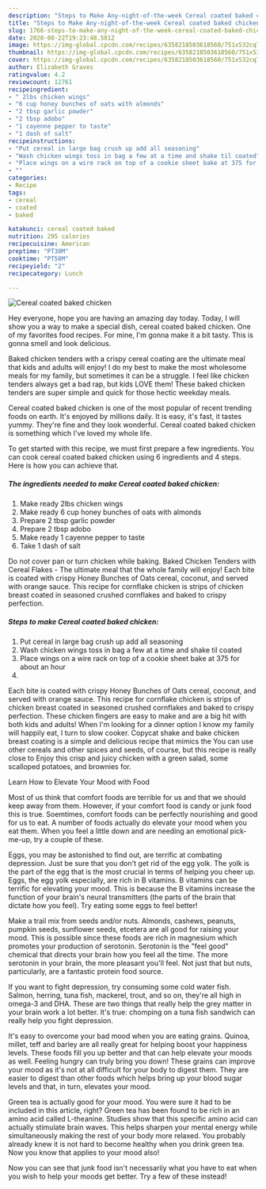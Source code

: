 ```yaml
---
description: "Steps to Make Any-night-of-the-week Cereal coated baked chicken"
title: "Steps to Make Any-night-of-the-week Cereal coated baked chicken"
slug: 1766-steps-to-make-any-night-of-the-week-cereal-coated-baked-chicken
date: 2020-08-22T19:23:48.581Z
image: https://img-global.cpcdn.com/recipes/6358218503618560/751x532cq70/cereal-coated-baked-chicken-recipe-main-photo.jpg
thumbnail: https://img-global.cpcdn.com/recipes/6358218503618560/751x532cq70/cereal-coated-baked-chicken-recipe-main-photo.jpg
cover: https://img-global.cpcdn.com/recipes/6358218503618560/751x532cq70/cereal-coated-baked-chicken-recipe-main-photo.jpg
author: Elizabeth Graves
ratingvalue: 4.2
reviewcount: 12761
recipeingredient:
- " 2lbs chicken wings"
- "6 cup honey bunches of oats with almonds"
- "2 tbsp garlic powder"
- "2 tbsp adobo"
- "1 cayenne pepper to taste"
- "1 dash of salt"
recipeinstructions:
- "Put cereal in large bag crush up add all seasoning"
- "Wash chicken wings toss in bag a few at a time and shake til coated"
- "Place wings on a wire rack on top of a cookie sheet bake at 375 for about an hour"
- ""
categories:
- Recipe
tags:
- cereal
- coated
- baked

katakunci: cereal coated baked 
nutrition: 295 calories
recipecuisine: American
preptime: "PT30M"
cooktime: "PT58M"
recipeyield: "2"
recipecategory: Lunch

---
```



![Cereal coated baked chicken](https://img-global.cpcdn.com/recipes/6358218503618560/751x532cq70/cereal-coated-baked-chicken-recipe-main-photo.jpg)

Hey everyone, hope you are having an amazing day today. Today, I will show you a way to make a special dish, cereal coated baked chicken. One of my favorites food recipes. For mine, I'm gonna make it a bit tasty. This is gonna smell and look delicious.

Baked chicken tenders with a crispy cereal coating are the ultimate meal that kids and adults will enjoy! I do my best to make the most wholesome meals for my family, but sometimes it can be a struggle. I feel like chicken tenders always get a bad rap, but kids LOVE them! These baked chicken tenders are super simple and quick for those hectic weekday meals.

Cereal coated baked chicken is one of the most popular of recent trending foods on earth. It's enjoyed by millions daily. It is easy, it's fast, it tastes yummy. They're fine and they look wonderful. Cereal coated baked chicken is something which I've loved my whole life.


To get started with this recipe, we must first prepare a few ingredients. You can cook cereal coated baked chicken using 6 ingredients and 4 steps. Here is how you can achieve that.

<!--inarticleads1-->

##### The ingredients needed to make Cereal coated baked chicken:

1. Make ready  2lbs chicken wings
1. Make ready 6 cup honey bunches of oats with almonds
1. Prepare 2 tbsp garlic powder
1. Prepare 2 tbsp adobo
1. Make ready 1 cayenne pepper to taste
1. Take 1 dash of salt


Do not cover pan or turn chicken while baking. Baked Chicken Tenders with Cereal Flakes - The ultimate meal that the whole family will enjoy! Each bite is coated with crispy Honey Bunches of Oats cereal, coconut, and served with orange sauce. This recipe for cornflake chicken is strips of chicken breast coated in seasoned crushed cornflakes and baked to crispy perfection. 

<!--inarticleads2-->

##### Steps to make Cereal coated baked chicken:

1. Put cereal in large bag crush up add all seasoning
1. Wash chicken wings toss in bag a few at a time and shake til coated
1. Place wings on a wire rack on top of a cookie sheet bake at 375 for about an hour
1. 


Each bite is coated with crispy Honey Bunches of Oats cereal, coconut, and served with orange sauce. This recipe for cornflake chicken is strips of chicken breast coated in seasoned crushed cornflakes and baked to crispy perfection. These chicken fingers are easy to make and are a big hit with both kids and adults! When I&#39;m looking for a dinner option I know my family will happily eat, I turn to slow cooker. Copycat shake and bake chicken breast coating is a simple and delicious recipe that mimics the You can use other cereals and other spices and seeds, of course, but this recipe is really close to Enjoy this crisp and juicy chicken with a green salad, some scalloped potatoes, and brownies for. 

Learn How to Elevate Your Mood with Food


Most of us think that comfort foods are terrible for us and that we should keep away from them. However, if your comfort food is candy or junk food this is true. Soemtimes, comfort foods can be perfectly nourishing and good for us to eat. A number of foods actually do elevate your mood when you eat them. When you feel a little down and are needing an emotional pick-me-up, try a couple of these.

Eggs, you may be astonished to find out, are terrific at combating depression. Just be sure that you don't get rid of the egg yolk. The yolk is the part of the egg that is the most crucial in terms of helping you cheer up. Eggs, the egg yolk especially, are rich in B vitamins. B vitamins can be terrific for elevating your mood. This is because the B vitamins increase the function of your brain's neural transmitters (the parts of the brain that dictate how you feel). Try eating some eggs to feel better!

Make a trail mix from seeds and/or nuts. Almonds, cashews, peanuts, pumpkin seeds, sunflower seeds, etcetera are all good for raising your mood. This is possible since these foods are rich in magnesium which promotes your production of serotonin. Serotonin is the "feel good" chemical that directs your brain how you feel all the time. The more serotonin in your brain, the more pleasant you'll feel. Not just that but nuts, particularly, are a fantastic protein food source.

If you want to fight depression, try consuming some cold water fish. Salmon, herring, tuna fish, mackerel, trout, and so on, they're all high in omega-3 and DHA. These are two things that really help the grey matter in your brain work a lot better. It's true: chomping on a tuna fish sandwich can really help you fight depression. 

It's easy to overcome your bad mood when you are eating grains. Quinoa, millet, teff and barley are all really great for helping boost your happiness levels. These foods fill you up better and that can help elevate your moods as well. Feeling hungry can truly bring you down! These grains can improve your mood as it's not at all difficult for your body to digest them. They are easier to digest than other foods which helps bring up your blood sugar levels and that, in turn, elevates your mood.

Green tea is actually good for your mood. You were sure it had to be included in this article, right? Green tea has been found to be rich in an amino acid called L-theanine. Studies show that this specific amino acid can actually stimulate brain waves. This helps sharpen your mental energy while simultaneously making the rest of your body more relaxed. You probably already knew it is not hard to become healthy when you drink green tea. Now you know that applies to your mood also!

Now you can see that junk food isn't necessarily what you have to eat when you wish to help your moods get better. Try a few of these instead!

